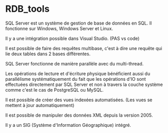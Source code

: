 # RDB_tools

SQL Server est un système de gestion de base de données en SQL.
Il fonctionne sur Windows, Windows Server et Linux.

Il y a une intégration possible dans Visual Studio. (PAS vs code)

Il est possible de faire des requêtes multibase, c'est à dire une requête qui lie deux tables dans 2 bases différentes.

SQL Server fonctionne de manière parallèle avec du multi-thread.

Les opérations de lecture et d'écriture physique bénéficient aussi du parallélisme systématiquement du fait que les opérations d'IO sont effectuées directement par SQL Server et non à travers la couche système comme c'est le cas de PostgreSQL ou MySQL. 

Il est possible de créer des vues indexées automatisées. (Les vues se mettent à jour automatiquement)

Il est possible de manipuler des données XML depuis la version 2005.

Il y a un SIG (Système d'Information Géographique) intégré.
